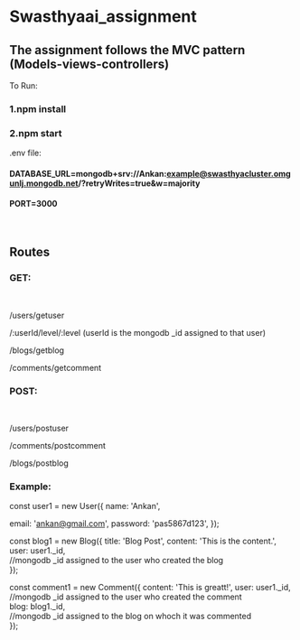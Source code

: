 # Swasthyaai_assignment

## The assignment follows the MVC pattern (Models-views-controllers)

To Run:
### 1.npm install

### 2.npm start


.env file:

#### DATABASE_URL=mongodb+srv://Ankan:example@swasthyacluster.omgunlj.mongodb.net/?retryWrites=true&w=majority 
#### PORT=3000
</br>

## Routes

### GET:
</br>

/users/getuser 
</br>

/:userId/level/:level (userId is the mongodb _id assigned to that user)
</br>


/blogs/getblog
</br>

/comments/getcomment
</br>

### POST: 
</br>

/users/postuser
</br>

/comments/postcomment
</br>

/blogs/postblog
</br>

### Example:

const user1 = new User({
  name: 'Ankan',
  
  email: 'ankan@gmail.com',
  password: 'pas5867d123',
});


const blog1 = new Blog({
  title: 'Blog Post',
  content: 'This is the content.',
  user: user1._id,
  </br>
  //mongodb _id assigned to the user who created the blog
  </br>
});


const comment1 = new Comment({
  content: 'This is greatt!',
  user: user1._id, 
  </br>
  //mongodb _id assigned to the user who created the comment
  </br>
  blog: blog1._id, 
  </br>
  //mongodb _id assigned to the blog on whoch it was commented
  </br>
});
